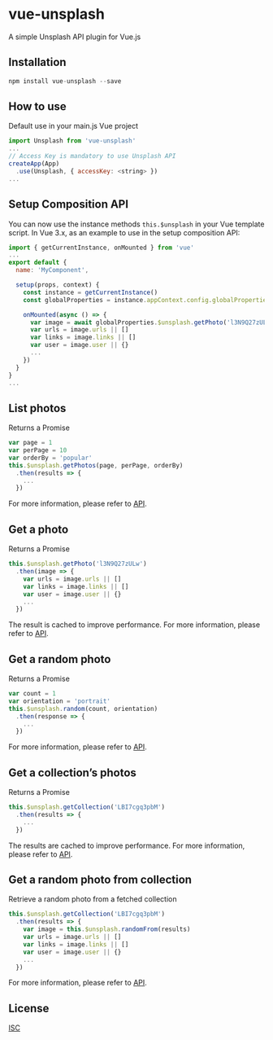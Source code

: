 # vue-unsplash

A simple Unsplash API plugin for Vue.js

## Installation

```javascript
npm install vue-unsplash --save
```

## How to use

Default use in your main.js Vue project

```javascript
import Unsplash from 'vue-unsplash'
...
// Access Key is mandatory to use Unsplash API
createApp(App)
  .use(Unsplash, { accessKey: <string> })
...
```

## Setup Composition API

You can now use the instance methods `this.$unsplash` in your Vue template script.
In Vue 3.x, as an example to use in the setup composition API:

```javascript
import { getCurrentInstance, onMounted } from 'vue'
...
export default {
  name: 'MyComponent',

  setup(props, context) {
    const instance = getCurrentInstance()
    const globalProperties = instance.appContext.config.globalProperties

    onMounted(async () => {
      var image = await globalProperties.$unsplash.getPhoto('l3N9Q27zULw')
      var urls = image.urls || []
      var links = image.links || []
      var user = image.user || {}
      ...
    })
  }
}
...
```

## List photos

Returns a Promise

```javascript
var page = 1
var perPage = 10
var orderBy = 'popular'
this.$unsplash.getPhotos(page, perPage, orderBy)
  .then(results => {
    ...
  })
```

For more information, please refer to [API](https://unsplash.com/documentation#list-photos).

## Get a photo

Returns a Promise

```javascript
this.$unsplash.getPhoto('l3N9Q27zULw')
  .then(image => {
    var urls = image.urls || []
    var links = image.links || []
    var user = image.user || {}
    ...
  })
```

The result is cached to improve performance.
For more information, please refer to [API](https://unsplash.com/documentation#get-a-photo).

## Get a random photo

Returns a Promise

```javascript
var count = 1
var orientation = 'portrait'
this.$unsplash.random(count, orientation)
  .then(response => {
    ...
  })
```

For more information, please refer to [API](https://unsplash.com/documentation#get-a-random-photo).

## Get a collection’s photos

Returns a Promise

```javascript
this.$unsplash.getCollection('LBI7cgq3pbM')
  .then(results => {
    ...
  })
```

The results are cached to improve performance.
For more information, please refer to [API](https://unsplash.com/documentation#get-a-collections-photos).

## Get a random photo from collection

Retrieve a random photo from a fetched collection

```javascript
this.$unsplash.getCollection('LBI7cgq3pbM')
  .then(results => {
    var image = this.$unsplash.randomFrom(results)
    var urls = image.urls || []
    var links = image.links || []
    var user = image.user || {}
    ...
  })
```

For more information, please refer to [API](https://unsplash.com/documentation).

## License

[ISC](https://opensource.org/licenses/ISC)
